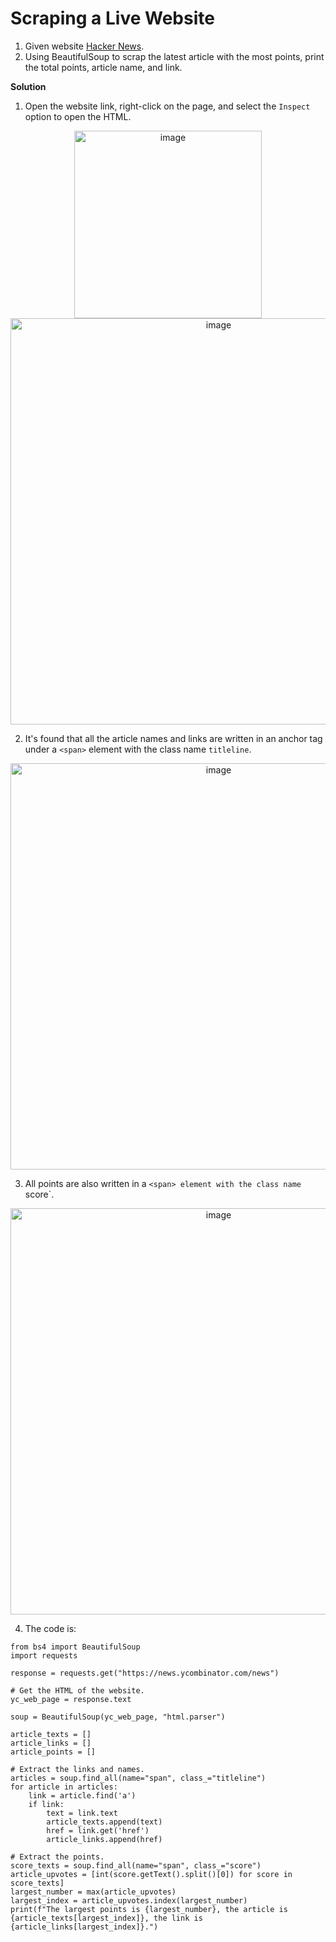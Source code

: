  # Scraping a Live Website

1. Given website [Hacker News](https://news.ycombinator.com/news).
2. Using BeautifulSoup to scrap the latest article with the most points, print the total points, article name, and link.

**Solution**

1. Open the website link, right-click on the page, and select the `Inspect` option to open the HTML.

<div align=center>
<img width="300" alt="image" src="https://github.com/ShiyuFan0820/CSLearningNote/assets/149340606/caa598ec-6ef4-4ffe-8242-aac5438266c7">
</div>

<div align=center>
<img width="650" alt="image" src="https://github.com/ShiyuFan0820/CSLearningNote/assets/149340606/0757ec5f-d233-4c08-8597-998bde23a506">
</div>

2. It's found that all the article names and links are written in an anchor tag under a `<span>` element with the class name `titleline`.

<div align=center>
<img width="650" alt="image" src="https://github.com/ShiyuFan0820/CSLearningNote/assets/149340606/df02ea4b-0ca3-479c-81bf-b620b82d412f">
</div>

3. All points are also written in a `<span> element with the class name `score`.

<div align=center>
<img width="650" alt="image" src="https://github.com/ShiyuFan0820/CSLearningNote/assets/149340606/76f749ce-de1e-494a-9b75-4a1ffd28bd35">
</div>

4. The code is:
```
from bs4 import BeautifulSoup
import requests

response = requests.get("https://news.ycombinator.com/news")

# Get the HTML of the website.
yc_web_page = response.text

soup = BeautifulSoup(yc_web_page, "html.parser")

article_texts = []
article_links = []
article_points = []

# Extract the links and names.
articles = soup.find_all(name="span", class_="titleline")
for article in articles:
    link = article.find('a')
    if link:
        text = link.text
        article_texts.append(text)
        href = link.get('href')
        article_links.append(href)

# Extract the points.
score_texts = soup.find_all(name="span", class_="score")
article_upvotes = [int(score.getText().split()[0]) for score in score_texts]
largest_number = max(article_upvotes)
largest_index = article_upvotes.index(largest_number)
print(f"The largest points is {largest_number}, the article is {article_texts[largest_index]}, the link is {article_links[largest_index]}.")

```








